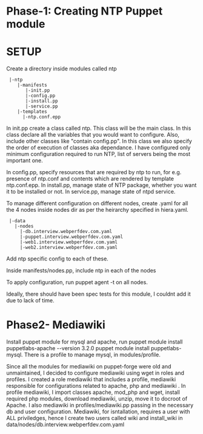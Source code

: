 # Phase-1: Creating NTP Puppet module

# SETUP
Create a directory inside modules called ntp

```modules
 |-ntp
    |-manifests
       |-init.pp
       |-config.pp
       |-install.pp
       |-service.pp
    |-templates
      |-ntp.conf.epp
```
In init.pp create a class called ntp. This class will be the main class. In this class declare all the variables that you would want to configure. Also, include other classes like "contain config.pp". In this class we also specify the order of execution of classes aka dependance. I have configured only minimum configuration required to run NTP, list of servers being the most important one.

In config.pp, specify resources that are required by ntp to run, for e.g. presence of ntp.conf and contents which are rendered by template ntp.conf.epp. In install.pp, manage state of NTP package, whether you want it to be installed or not. In service.pp, manage state of ntpd service.

To manage different configuration on different nodes, create .yaml for all the 4 nodes inside nodes dir as per the heirarchy specified in hiera.yaml.
```
 |-data
   |-nodes
     |-db.interview.webperfdev.com.yaml
     |-puppet.interview.webperfdev.com.yaml
     |-web1.interview.webperfdev.com.yaml
     |-web2.interview.webperfdev.com.yaml
```
Add ntp specific config to each of these.

Inside manifests/nodes.pp, include ntp in each of the nodes

To apply configuration, run puppet agent -t on all nodes.

Ideally, there should have been spec tests for this module, I couldnt add it due to lack of time.


# Phase2- Mediawiki

Install puppet module for mysql and apache, run puppet module install puppetlabs-apache --version 3.2.0
puppet module install puppetlabs-mysql. There is a profile to manage mysql, in modules/profile.

Since all the modules for mediawiki on puppet-forge were old and unmaintained, I decided to configure mediawiki using wget in roles and profiles. I created a role mediawiki that includes a profile, mediawiki responsible for configurations related to apache, php and mediawiki .
 In profile mediawiki, I import classes apache, mod_php and wget, install required php modules, download mediawiki, unzip, move it to docroot of Apache. I also mediawiki in profiles/mediawiki.pp passing in the necessary db and user configuration. Mediawiki, for isntallation, requires a user with ALL priviledges, hence  I create two users called wiki and install_wiki in data/nodes/db.interview.webperfdev.com.yaml
